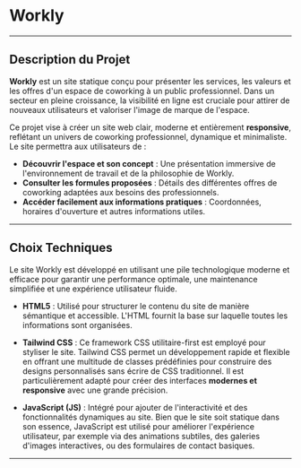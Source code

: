 # Workly 

---

## Description du Projet

**Workly** est un site statique conçu pour présenter les services, les valeurs et les offres d'un espace de coworking à un public professionnel. Dans un secteur en pleine croissance, la visibilité en ligne est cruciale pour attirer de nouveaux utilisateurs et valoriser l'image de marque de l'espace.

Ce projet vise à créer un site web clair, moderne et entièrement **responsive**, reflétant un univers de coworking professionnel, dynamique et minimaliste. Le site permettra aux utilisateurs de :

* **Découvrir l'espace et son concept** : Une présentation immersive de l'environnement de travail et de la philosophie de Workly.
* **Consulter les formules proposées** : Détails des différentes offres de coworking adaptées aux besoins des professionnels.
* **Accéder facilement aux informations pratiques** : Coordonnées, horaires d'ouverture et autres informations utiles.

---

## Choix Techniques

Le site Workly est développé en utilisant une pile technologique moderne et efficace pour garantir une performance optimale, une maintenance simplifiée et une expérience utilisateur fluide.

* **HTML5** : Utilisé pour structurer le contenu du site de manière sémantique et accessible. L'HTML fournit la base sur laquelle toutes les informations sont organisées.

* **Tailwind CSS** : Ce framework CSS utilitaire-first est employé pour styliser le site. Tailwind CSS permet un développement rapide et flexible en offrant une multitude de classes prédéfinies pour construire des designs personnalisés sans écrire de CSS traditionnel. Il est particulièrement adapté pour créer des interfaces **modernes et responsive** avec une grande précision.

* **JavaScript (JS)** : Intégré pour ajouter de l'interactivité et des fonctionnalités dynamiques au site. Bien que le site soit statique dans son essence, JavaScript est utilisé pour améliorer l'expérience utilisateur, par exemple via des animations subtiles, des galeries d'images interactives, ou des formulaires de contact basiques.

---
